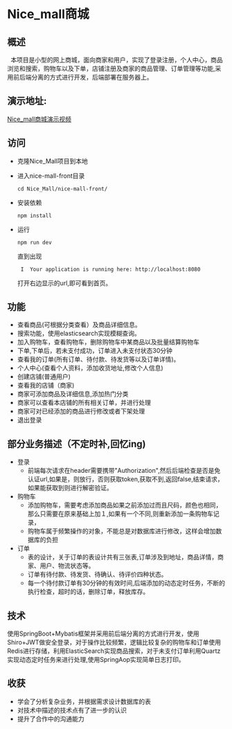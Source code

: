 # Nice_mall商城   
## 概述    
&#160;&#160;本项目是小型的网上商城，面向商家和用户，实现了登录注册，个人中心，商品浏览和搜索，购物车以及下单，店铺注册及商家的商品管理、订单管理等功能,采用前后端分离的方式进行开发，后端部署在服务器上。  
## 演示地址:
[Nice_mall商城演示视频](https://www.bilibili.com/video/av88502084)  
## 访问
- 克隆Nice_Mall项目到本地

- 进入nice-mall-front目录

  ```shell
  cd Nice_Mall/nice-mall-front/
  ```

- 安装依赖

  ```shell
  npm install
  ```

- 运行

  ```shell
  npm run dev
  ```

  直到出现

  ```shell
   I  Your application is running here: http://localhost:8080
  ```

  打开右边显示的url,即可看到首页。 
## 功能
- 查看商品(可根据分类查看）及商品详细信息。
- 搜索功能，使用elasticsearch实现模糊查询。
- 加入购物车，查看购物车，删除购物车中某商品以及批量结算购物车
- 下单,下单后，若未支付成功，订单进入未支付状态30分钟
- 查看我的订单(所有订单、待付款、待发货等以及订单详情)。
- 个人中心(查看个人资料，添加收货地址,修改个人信息)
- 创建店铺(普通用户)
- 查看我的店铺（商家)
- 商家可添加商品及详细信息,添加热门分类
- 商家可以查看本店铺的所有相关订单，并进行处理
- 商家可对已经添加的商品进行修改或者下架处理
- 退出登录　
## 部分业务描述（不定时补,回忆ing)
- 登录
  - 前端每次请求在header需要携带"Authorization",然后后端检查是否是免认证url,如果是，则放行，否则获取token,获取不到,返回false,结束请求，如果能获取到则进行解密验证。
- 购物车   
  - 添加购物车，需要考虑添加商品如果之前添加过而且尺码，颜色也相同，那么只需要在原来基础上加１,如果有一个不同,则重新添加一条购物车记录，
  - 购物车属于频繁操作的对象，不能总是对数据库进行修改，这样会增加数据库的负担
- 订单
  - 表的设计，关于订单的表设计共有三张表,订单涉及到地址，商品详情，商家、用户、物流状态等。
  - 订单有待付款、待发货、待确认、待评价四种状态。
  - 每一个待付款订单有30分钟的有效时间,后端添加的动态定时任务，不断的执行检查，超时的话，删除订单，释放库存。
## 技术
使用SpringBoot+Mybatis框架并采用前后端分离的方式进行开发，使用Shiro+JWT做安全登录，对于操作比较频繁，逻辑比较复杂的购物车和订单使用Redis进行存储，利用ElasticSearch实现商品搜索，对于未支付订单利用Quartz实现动态定时任务来进行处理,使用SpringAop实现简单日志打印。  
## 收获
- 学会了分析复杂业务，并根据需求设计数据库的表
- 对技术中描述的技术点有了进一步的认识
- 提升了合作中的沟通能力
